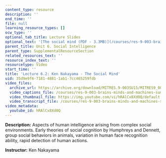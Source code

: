```yaml
---
content_type: resource
description: ''
end_time: ''
file: null
learning_resource_types: []
ocw_type: ''
optional_tab_title: Lecture Slides
optional_text: '[The social mind (PDF - 3.3MB)](/courses/res-9-003-brains-minds-and-machines-summer-course-summer-2015/resources/mitres_9_003sum15_lec6-2)'
parent_title: Unit 6. Social Intelligence
parent_type: SupplementalResourceSection
related_resources_text: ''
resource_index_text: ''
resourcetype: Video
start_time: ''
title: 'Lecture 6.2: Ken Nakayama - The Social Mind'
uid: 35d9e9f6-7181-4881-1ab1-7cc465259fdb
video_files:
  archive_url: https://archive.org/download/MITRES.9-003SU15/MITRES9_003SU15_Lecture_6-2_300k.mp4
  video_captions_file: /courses/res-9-003-brains-minds-and-machines-summer-course-summer-2015/ceb3223795d5545f93bd69a6bc57dd53_hRAlCx8Xd0Q.vtt
  video_thumbnail_file: https://img.youtube.com/vi/hRAlCx8Xd0Q/default.jpg
  video_transcript_file: /courses/res-9-003-brains-minds-and-machines-summer-course-summer-2015/5f30d168bd1faef4e3ed0fd1b767d885_hRAlCx8Xd0Q.pdf
video_metadata:
  youtube_id: hRAlCx8Xd0Q
---
```


**Description:** Aspects of human intelligence arising from complex social environments. Early theories of social cognition by Humphreys and Dennett, group social behaviors in animals, variation in human face recognition ability, rapid detection of human actions.

**Instructor:** Ken Nakayama

